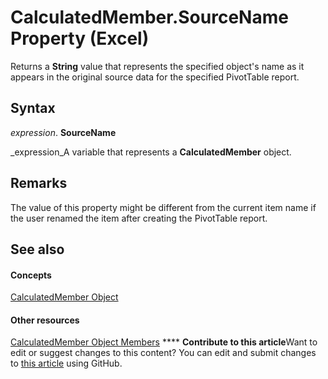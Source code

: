 
# CalculatedMember.SourceName Property (Excel)

Returns a  **String** value that represents the specified object's name as it appears in the original source data for the specified PivotTable report.


## Syntax

 _expression_. **SourceName**

 _expression_A variable that represents a  **CalculatedMember** object.


## Remarks

The value of this property might be different from the current item name if the user renamed the item after creating the PivotTable report.


## See also


#### Concepts


 [CalculatedMember Object](07a1f8df-107e-a5fd-3d15-dfc92916c4c6.md)
#### Other resources


 [CalculatedMember Object Members](8457d4bb-06a6-5037-c7d1-dc3c73f5b6b5.md)
****   **Contribute to this article**Want to edit or suggest changes to this content? You can edit and submit changes to  [this article](https://github.com/jhershey00/VBA_Excel_Test/OpenXMLCon/articles/719e330f-28f2-4ad1-aa0b-53a0339af759.md) using GitHub.

